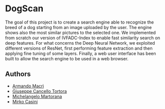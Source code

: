 # DogScan
The goal of this project is to create a search engine able to recognize the breed of a dog starting from an image uploaded by the user. The engine shows also the most similar pictures to the selected one. We implemented from scratch our version of IVFADC-Index to enable fast similarity search on deep features. For what concerns the Deep Neural Network, we exploited different versions of ResNet, first performing feature extraction and then applying fine tuning of some layers. Finally, a web user interface has been built to allow the search engine to be used in a web browser.

## Authors
* [Armando Macrì](https://github.com/armandomacri)
* [Giuseppe Cancello Tortora](https://github.com/peppoct)
* [Michelangelo Martorana](https://github.com/mickrew)
* [Mirko Casini](https://github.com/mcasini)
